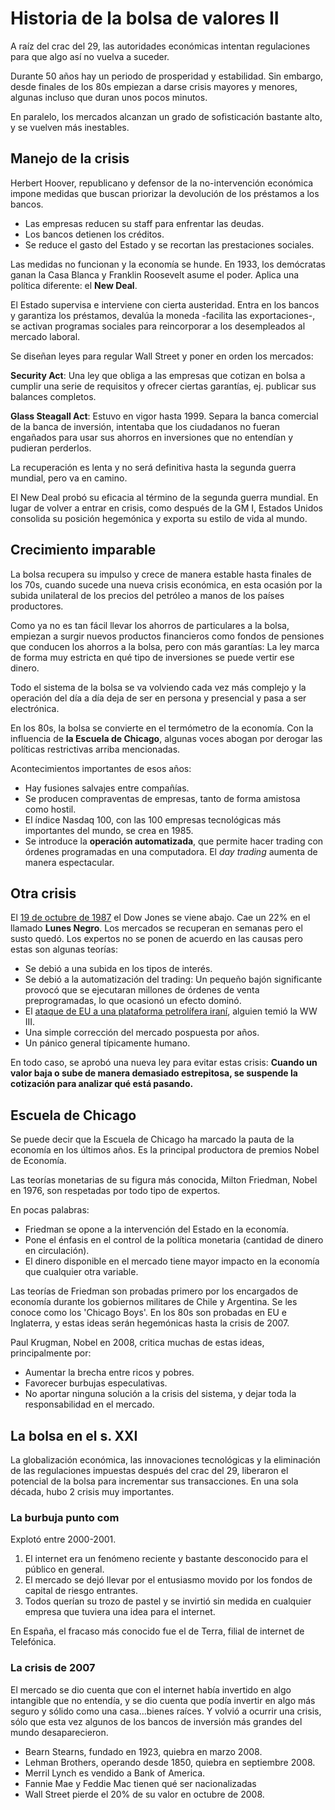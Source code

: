# Historia de la bolsa de valores II

A raíz del crac del 29, las autoridades económicas intentan regulaciones para que algo así no vuelva a suceder.

Durante 50 años hay un periodo de prosperidad y estabilidad. Sin embargo, desde finales de los 80s empiezan a darse crisis mayores y menores, algunas incluso que duran unos pocos minutos.

En paralelo, los mercados alcanzan un grado de sofisticación bastante alto, y se vuelven más inestables.

## Manejo de la crisis

Herbert Hoover, republicano y defensor de la no-intervención económica impone medidas que buscan priorizar la devolución de los préstamos a los bancos.

- Las empresas reducen su staff para enfrentar las deudas.
- Los bancos detienen los créditos.
- Se reduce el gasto del Estado y se recortan las prestaciones sociales.

Las medidas no funcionan y la economía se hunde. En 1933, los demócratas ganan la Casa Blanca y Franklin Roosevelt asume el poder. Aplica una política diferente: el **New Deal**.

El Estado supervisa e interviene con cierta austeridad. Entra en los bancos y garantiza los préstamos, devalúa la moneda -facilita las exportaciones-, se activan programas sociales para reincorporar a los desempleados al mercado laboral.

Se diseñan leyes para regular Wall Street y poner en orden los mercados:

**Security Act**: Una ley que obliga a las empresas que cotizan en bolsa a cumplir una serie de requisitos y ofrecer ciertas garantías, ej. publicar sus balances completos.

**Glass Steagall Act**: Estuvo en vigor hasta 1999. Separa la banca comercial de la banca de inversión, intentaba que los ciudadanos no fueran engañados para usar sus ahorros en inversiones que no entendían y pudieran perderlos.

La recuperación es lenta y no será definitiva hasta la segunda guerra mundial, pero va en camino.

El New Deal probó su eficacia al término de la segunda guerra mundial. En lugar de volver a entrar en crisis, como después de la GM I, Estados Unidos consolida su posición hegemónica y exporta su estilo de vida al mundo.

## Crecimiento imparable

La bolsa recupera su impulso y crece de manera estable hasta finales de los 70s, cuando sucede una nueva crisis económica, en esta ocasión por la subida unilateral de los precios del petróleo a manos de los países productores.

Como ya no es tan fácil llevar los ahorros de particulares a la bolsa, empiezan a surgir nuevos productos financieros como fondos de pensiones que conducen los ahorros a la bolsa, pero con más garantías: La ley marca de forma muy estricta en qué tipo de inversiones se puede vertir ese dinero.

Todo el sistema de la bolsa se va volviendo cada vez más complejo y la operación del día a día deja de ser en persona y presencial y pasa a ser electrónica.

En los 80s, la bolsa se convierte en el termómetro de la economía. Con la influencia de **la Escuela de Chicago**, algunas voces abogan por derogar las políticas restrictivas arriba mencionadas.

Acontecimientos importantes de esos años:

- Hay fusiones salvajes entre compañías.
- Se producen compraventas de empresas, tanto de forma amistosa como hostil.
- El índice Nasdaq 100, con las 100 empresas tecnológicas más importantes del mundo, se crea en 1985.
- Se introduce la **operación automatizada**, que permite hacer trading con órdenes programadas en una computadora. El _day trading_ aumenta de manera espectacular.

## Otra crisis

El [19 de octubre de 1987](<https://es.wikipedia.org/wiki/Lunes_negro_(1987)>) el Dow Jones se viene abajo. Cae un 22% en el llamado **Lunes Negro**. Los mercados se recuperan en semanas pero el susto quedó. Los expertos no se ponen de acuerdo en las causas pero estas son algunas teorías:

- Se debió a una subida en los tipos de interés.
- Se debió a la automatización del trading: Un pequeño bajón significante provocó que se ejecutaran millones de órdenes de venta preprogramadas, lo que ocasionó un efecto dominó.
- El [ataque de EU a una plataforma petrolífera iraní](https://es.wikipedia.org/wiki/Operaci%C3%B3n_Earnest_Will), alguien temió la WW III.
- Una simple corrección del mercado pospuesta por años.
- Un pánico general típicamente humano.

En todo caso, se aprobó una nueva ley para evitar estas crisis: **Cuando un valor baja o sube de manera demasiado estrepitosa, se suspende la cotización para analizar qué está pasando.**

## Escuela de Chicago

Se puede decir que la Escuela de Chicago ha marcado la pauta de la economía en los últimos años. Es la principal productora de premios Nobel de Economía.

Las teorías monetarias de su figura más conocida, Milton Friedman, Nobel en 1976, son respetadas por todo tipo de expertos.

En pocas palabras:

- Friedman se opone a la intervención del Estado en la economía.
- Pone el énfasis en el control de la política monetaria (cantidad de dinero en circulación).
- El dinero disponible en el mercado tiene mayor impacto en la economía que cualquier otra variable.

Las teorías de Friedman son probadas primero por los encargados de economía durante los gobiernos militares de Chile y Argentina. Se les conoce como los 'Chicago Boys'. En los 80s son probadas en EU e Inglaterra, y estas ideas serán hegemónicas hasta la crisis de 2007.

Paul Krugman, Nobel en 2008, critica muchas de estas ideas, principalmente por:

- Aumentar la brecha entre ricos y pobres.
- Favorecer burbujas especulativas.
- No aportar ninguna solución a la crisis del sistema, y dejar toda la responsabilidad en el mercado.

## La bolsa en el s. XXI

La globalización económica, las innovaciones tecnológicas y la eliminación de las regulaciones impuestas después del crac del 29, liberaron el potencial de la bolsa para incrementar sus transacciones. En una sola década, hubo 2 crisis muy importantes.

### La burbuja punto com

Explotó entre 2000-2001.

1. El internet era un fenómeno reciente y bastante desconocido para el público en general.
2. El mercado se dejó llevar por el entusiasmo movido por los fondos de capital de riesgo entrantes.
3. Todos querían su trozo de pastel y se invirtió sin medida en cualquier empresa que tuviera una idea para el internet.

En España, el fracaso más conocido fue el de Terra, filial de internet de Telefónica.

### La crisis de 2007

El mercado se dio cuenta que con el internet había invertido en algo intangible que no entendía, y se dio cuenta que podía invertir en algo más seguro y sólido como una casa...bienes raíces. Y volvió a ocurrir una crisis, sólo que esta vez algunos de los bancos de inversión más grandes del mundo desaparecieron.

- Bearn Stearns, fundado en 1923, quiebra en marzo 2008.
- Lehman Brothers, operando desde 1850, quiebra en septiembre 2008.
- Merril Lynch es vendido a Bank of America.
- Fannie Mae y Feddie Mac tienen qué ser nacionalizadas
- Wall Street pierde el 20% de su valor en octubre de 2008.
